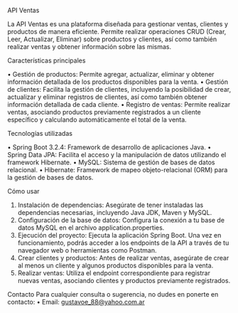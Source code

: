 API Ventas

La API Ventas es una plataforma diseñada para gestionar ventas, clientes y productos de manera eficiente. Permite realizar operaciones CRUD (Crear, Leer, Actualizar, Eliminar) sobre productos y clientes, así como también realizar ventas y obtener información sobre las mismas.

Características principales

•	Gestión de productos: Permite agregar, actualizar, eliminar y obtener información detallada de los productos disponibles para la venta.
•	Gestión de clientes: Facilita la gestión de clientes, incluyendo la posibilidad de crear, actualizar y eliminar registros de clientes, así como también obtener información detallada de cada cliente.
•	Registro de ventas: Permite realizar ventas, asociando productos previamente registrados a un cliente específico y calculando automáticamente el total de la venta.

Tecnologías utilizadas

•	Spring Boot 3.2.4: Framework de desarrollo de aplicaciones Java.
•	Spring Data JPA: Facilita el acceso y la manipulación de datos utilizando el framework Hibernate.
•	MySQL: Sistema de gestión de bases de datos relacional.
•	Hibernate: Framework de mapeo objeto-relacional (ORM) para la gestión de bases de datos.

Cómo usar
1.	Instalación de dependencias: Asegúrate de tener instaladas las dependencias necesarias, incluyendo Java JDK, Maven y MySQL.
2.	Configuración de la base de datos: Configura la conexión a tu base de datos MySQL en el archivo application.properties.
3.	Ejecución del proyecto: Ejecuta la aplicación Spring Boot. Una vez en funcionamiento, podrás acceder a los endpoints de la API a través de tu navegador web o herramientas como Postman.
4.	Crear clientes y productos: Antes de realizar ventas, asegúrate de crear al menos un cliente y algunos productos disponibles para la venta.
5.	Realizar ventas: Utiliza el endpoint correspondiente para registrar nuevas ventas, asociando clientes y productos previamente registrados.

Contacto
Para cualquier consulta o sugerencia, no dudes en ponerte en contacto:
•	Email: gustavoe_88@yahoo.com.ar
